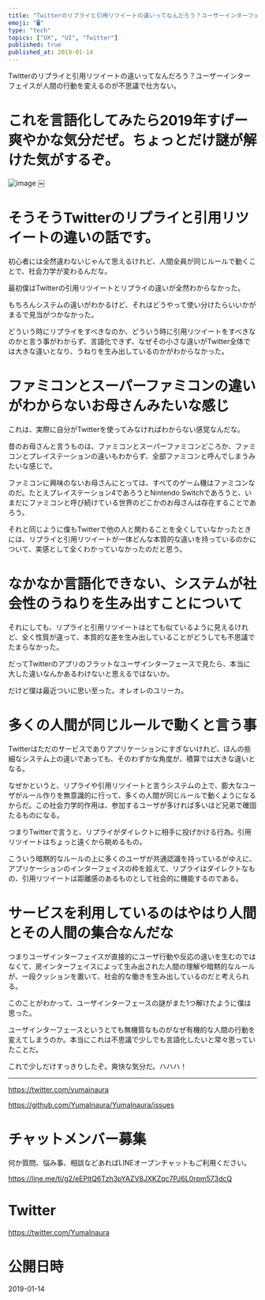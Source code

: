 ```yaml
---
title: "Twitterのリプライと引用リツイートの違いってなんだろう？ユーザーインターフェイスが人間の行動を変えるのが不思議で仕方ない。"
emoji: "🖥"
type: "tech"
topics: ["UX", "UI", "Twitter"]
published: true
published_at: 2019-01-14
---
```


Twitterのリプライと引用リツイートの違いってなんだろう？ユーザーインターフェイスが人間の行動を変えるのが不思議で仕方ない。

# これを言語化してみたら2019年すげー爽やかな気分だぜ。ちょっとだけ謎が解けた気がするぞ。


![image](https://user-images.githubusercontent.com/13635059/51093208-7e45d980-17e4-11e9-82a4-1fd45a9cdaf8.png)
￼

#	そうそうTwitterのリプライと引用リツイートの違いの話です。

初心者には全然違わないじゃんて思えるけれど、人間全員が同じルールで動くことで、社会力学が変わるんだな。

最初僕はTwitterの引用リツイートとリプライの違いが全然わからなかった。

もちろんシステムの違いがわかるけど、それはどうやって使い分けたらいいかがまるで見当がつかなかった。

どういう時にリプライをすべきなのか、どういう時に引用リツイートをすべきなのかと言う事がわからず、言語化できず、なぜその小さな違いがTwitter全体では大きな違いとなり、うねりを生み出しているのかがわからなかった。

#	ファミコンとスーパーファミコンの違いがわからないお母さんみたいな感じ

これは、実際に自分がTwitterを使ってみなければわからない感覚なんだな。

昔のお母さんと言うものは、ファミコンとスーパーファミコンどころか、ファミコンとプレイステーションの違いもわからず、全部ファミコンと呼んでしまうみたいな感じで。

ファミコンに興味のないお母さんにとっては、すべてのゲーム機はファミコンなのだ。たとえプレイステーション4であろうとNintendo Switchであろうと、いまだにファミコンと呼び続けている世界のどこかのお母さんは存在することであろう。

それと同じように僕もTwitterで他の人と関わることを全くしていなかったときには、リプライと引用リツイートが一体どんな本質的な違いを持っているのかについて、実感として全くわかっていなかったのだと思う。

#	なかなか言語化できない、システムが社会性のうねりを生み出すことについて

それにしても、リプライと引用リツイートはとても似ているように見えるけれど、全く性質が違って、本質的な差を生み出していることがどうしても不思議でたまらなかった。

だってTwitterのアプリのフラットなユーザインターフェースで見たら、本当に大した違いなんかあるわけないと思えるではないか。

だけど僕は最近ついに思い至った。オレオレのユリーカ。

#	多くの人間が同じルールで動くと言う事

Twitterはただのサービスでありアプリケーションにすぎないけれど、ほんの些細なシステム上の違いであっても、そのわずかな角度が、積算では大きな違いとなる。

なぜかというと、リプライや引用リツイートと言うシステムの上で、膨大なユーザがルール作りを無意識的に行って、多くの人間が同じルールで動くようになるからだ。この社会力学的作用は、参加するユーザが多ければ多いほど兄弟で確固たるものになる。

つまりTwitterで言うと、リプライがダイレクトに相手に投げかける行為。引用リツイートはちょっと遠くから眺めるもの。

こういう暗黙的なルールの上に多くのユーザが共通認識を持っているがゆえに、アプリケーションのインターフェイスの枠を超えて、リプライはダイレクトなもの、引用リツイートは距離感のあるものとして社会的に機能するのである。

#	サービスを利用しているのはやはり人間とその人間の集合なんだな

つまりユーザインターフェイスが直接的にユーザ行動や反応の違いを生むのではなくて、房インターフェイスによって生み出された人間の理解や暗黙的なルールが、一段クッションを置いて、社会的な働きを生み出しているのだと考えられる。

このことがわかって、ユーザインターフェースの謎がまた1つ解けたように僕は思った。

ユーザインターフェースというとても無機質なものがなぜ有機的な人間の行動を変えてしまうのか。本当にこれは不思議で少しでも言語化したいと常々思っていたことだ。

これで少しだけすっきりしたぞ。爽快な気分だ。ハハハ！


---

https://twitter.com/yumainaura

https://github.com/YumaInaura/YumaInaura/issues









<!-- Update From Qiita API -->

# チャットメンバー募集


何か質問、悩み事、相談などあればLINEオープンチャットもご利用ください。

https://line.me/ti/g2/eEPltQ6Tzh3pYAZV8JXKZqc7PJ6L0rpm573dcQ





# Twitter


https://twitter.com/YumaInaura


<!-- Update From Qiita API -->



# 公開日時

2019-01-14
